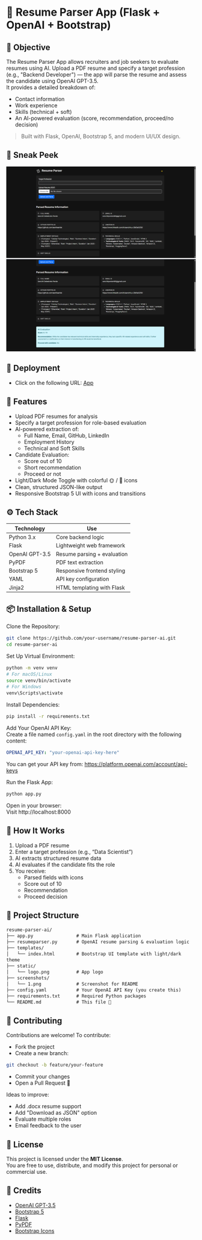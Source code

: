 # 💼 Resume Parser App (Flask + OpenAI + Bootstrap)

## 🧠 Objective  
The Resume Parser App allows recruiters and job seekers to evaluate resumes using AI. Upload a PDF resume and specify a target profession (e.g., "Backend Developer") — the app will parse the resume and assess the candidate using OpenAI GPT-3.5.  
It provides a detailed breakdown of:  
- Contact information  
- Work experience  
- Skills (technical + soft)  
- An AI-powered evaluation (score, recommendation, proceed/no decision)  
> Built with Flask, OpenAI, Bootstrap 5, and modern UI/UX design.

## 📸 Sneak Peek  
![App Screenshot](screenshots/1.png)
![App Screenshot](screenshots/2.png)

## 📸 Deployment
- Click on the following URL: [App](https://resume-parser-tw8t.onrender.com)


## 🚀 Features  
- Upload PDF resumes for analysis  
- Specify a target profession for role-based evaluation  
- AI-powered extraction of:  
  - Full Name, Email, GitHub, LinkedIn  
  - Employment History  
  - Technical and Soft Skills  
- Candidate Evaluation:  
  - Score out of 10  
  - Short recommendation  
  - Proceed or not  
- Light/Dark Mode Toggle with colorful 🌞 / 🌙 icons  
- Clean, structured JSON-like output  
- Responsive Bootstrap 5 UI with icons and transitions

## ⚙️ Tech Stack  
| Technology      | Use                          |
|----------------|-------------------------------|
| Python 3.x      | Core backend logic           |
| Flask           | Lightweight web framework    |
| OpenAI GPT-3.5  | Resume parsing + evaluation  |
| PyPDF           | PDF text extraction          |
| Bootstrap 5     | Responsive frontend styling  |
| YAML            | API key configuration        |
| Jinja2          | HTML templating with Flask   |

## 📦 Installation & Setup  
Clone the Repository:
```bash
git clone https://github.com/your-username/resume-parser-ai.git
cd resume-parser-ai
```

Set Up Virtual Environment:
```bash
python -m venv venv
# For macOS/Linux
source venv/bin/activate
# For Windows
venv\Scripts\activate
```

Install Dependencies:
```bash
pip install -r requirements.txt
```

Add Your OpenAI API Key:  
Create a file named `config.yaml` in the root directory with the following content:
```yaml
OPENAI_API_KEY: "your-openai-api-key-here"
```

You can get your API key from: https://platform.openai.com/account/api-keys

Run the Flask App:
```bash
python app.py
```

Open in your browser:  
Visit http://localhost:8000

## 🧪 How It Works  
1. Upload a PDF resume  
2. Enter a target profession (e.g., “Data Scientist”)  
3. AI extracts structured resume data  
4. AI evaluates if the candidate fits the role  
5. You receive:  
   - Parsed fields with icons  
   - Score out of 10  
   - Recommendation  
   - Proceed decision

## 📁 Project Structure  
```
resume-parser-ai/
├── app.py                # Main Flask application
├── resumeparser.py       # OpenAI resume parsing & evaluation logic
├── templates/
│   └── index.html        # Bootstrap UI template with light/dark theme
├── static/
│   └── logo.png          # App logo
├── screenshots/
│   └── 1.png             # Screenshot for README
├── config.yaml           # Your OpenAI API Key (you create this)
├── requirements.txt      # Required Python packages
└── README.md             # This file 📄
```

## 🙌 Contributing  
Contributions are welcome! To contribute:  
- Fork the project  
- Create a new branch:  
```bash
git checkout -b feature/your-feature
```
- Commit your changes  
- Open a Pull Request 🚀  

Ideas to improve:  
- Add .docx resume support  
- Add "Download as JSON" option  
- Evaluate multiple roles  
- Email feedback to the user

## 📄 License  
This project is licensed under the **MIT License**.  
You are free to use, distribute, and modify this project for personal or commercial use.

## 🙏 Credits  
- [OpenAI GPT-3.5](https://platform.openai.com/)  
- [Bootstrap 5](https://getbootstrap.com/)  
- [Flask](https://flask.palletsprojects.com/)  
- [PyPDF](https://pypi.org/project/pypdf/)  
- [Bootstrap Icons](https://icons.getbootstrap.com/)
